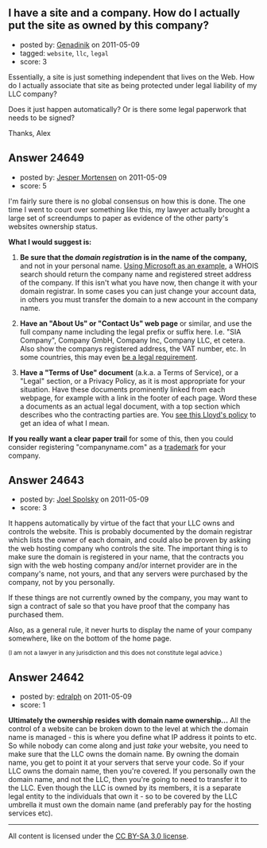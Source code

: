 ## I have a site and a company. How do I actually put the site as owned by this company?

- posted by: [Genadinik](https://stackexchange.com/users/-1/8929-genadinik) on 2011-05-09
- tagged: `website`, `llc`, `legal`
- score: 3

Essentially, a site is just something independent that lives on the Web.  How do I actually associate that site as being protected under legal liability of my LLC company?

Does it just happen automatically?  Or is there some legal paperwork that needs to be signed?

Thanks,
Alex


## Answer 24649

- posted by: [Jesper Mortensen](https://stackexchange.com/users/-1/1261-jesper-mortensen) on 2011-05-09
- score: 5

<p>I'm fairly sure there is no global consensus on how this is done. The one time I went to court over something like this, my lawyer actually brought a large set of screendumps to paper as evidence of the other party's websites ownership status.</p>

<p><strong>What I would suggest is:</strong></p>

<ol>
<li><p><strong>Be sure that the <em>domain registration</em> is in the name of the company,</strong> and not in your personal name. <a href="http://www.whois.net/whois/microsoft.com">Using Microsoft as an example</a>, a WHOIS search should return the company name and registered street address of the company. If this isn't what you have now, then change it with your domain registrar. In some cases you can just change your account data, in others you must transfer the domain to a new account in the company name.</p></li>
<li><p><strong>Have an "About Us" or "Contact Us" web page</strong> or similar, and use the full company name including the legal prefix or suffix here. I.e. "SIA Company", Company GmbH, Company Inc, Company LLC, et cetera. Also show the companys registered address, the VAT number, etc. In some countries, this may even <a href="http://en.wikipedia.org/wiki/Impressum">be a legal requirement</a>.</p></li>
<li><p><strong>Have a "Terms of Use" document</strong> (a.k.a. a Terms of Service), or a "Legal" section, or a Privacy Policy, as it is most appropriate for your situation. Have these documents prominently linked from each webpage, for example with a link in the footer of each page. Word these a documents as an actual legal document, with a top section which describes who the contracting parties are. You <a href="http://www.webstore.lr.org/topic/16-terms-of-use.aspx">see this Lloyd's policy</a> to get an idea of what I mean.</p></li>
</ol>

<p><strong>If you really want a clear paper trail</strong> for some of this, then you could consider registering "companyname.com" as a <a href="http://answers.onstartups.com/questions/tagged/trademark">trademark</a> for your company.</p>



## Answer 24643

- posted by: [Joel Spolsky](https://stackexchange.com/users/-1/4335-joel-spolsky) on 2011-05-09
- score: 3

It happens automatically by virtue of the fact that your LLC owns and controls the website. This is probably documented by the domain registrar which lists the owner of each domain, and could also be proven by asking the web hosting company who controls the site. The important thing is to make sure the domain is registered in your name, that the contracts you sign with the web hosting company and/or internet provider are in the company's name, not yours, and that any servers were purchased by the company, not by you personally.

If these things are not currently owned by the company, you may want to sign a contract of sale so that you have proof that the company has purchased them.

Also, as a general rule, it never hurts to display the name of your company somewhere, like on the bottom of the home page.

<sup>(I am not a lawyer in any jurisdiction and this does not constitute legal advice.)</sup>


## Answer 24642

- posted by: [edralph](https://stackexchange.com/users/-1/9362-edralph) on 2011-05-09
- score: 1

**Ultimately the ownership resides with domain name ownership...**  All the control of a website can be broken down to the level at which the domain name is managed - this is where you define what IP address it points to etc.  So while nobody can come along and just *take* your website, you need to make sure that the LLC owns the domain name.  By owning the domain name, you get to point it at your servers that serve your code.  So if your LLC owns the domain name, then you're covered.  If you personally own the domain name, and not the LLC, then you're going to need to transfer it to the LLC.  Even though the LLC is owned by its members, it is a separate legal entity to the individuals that own it - so to be covered by the LLC umbrella it must own the domain name (and preferably pay for the hosting services etc).



---

All content is licensed under the [CC BY-SA 3.0 license](https://creativecommons.org/licenses/by-sa/3.0/).
